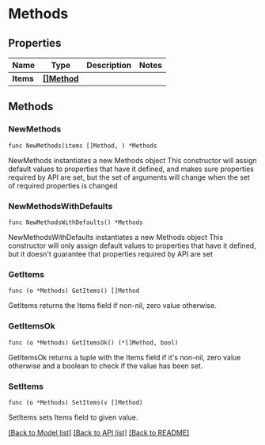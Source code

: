 # Methods

## Properties

Name | Type | Description | Notes
------------ | ------------- | ------------- | -------------
**Items** | [**[]Method**](Method.md) |  | 

## Methods

### NewMethods

`func NewMethods(items []Method, ) *Methods`

NewMethods instantiates a new Methods object
This constructor will assign default values to properties that have it defined,
and makes sure properties required by API are set, but the set of arguments
will change when the set of required properties is changed

### NewMethodsWithDefaults

`func NewMethodsWithDefaults() *Methods`

NewMethodsWithDefaults instantiates a new Methods object
This constructor will only assign default values to properties that have it defined,
but it doesn't guarantee that properties required by API are set

### GetItems

`func (o *Methods) GetItems() []Method`

GetItems returns the Items field if non-nil, zero value otherwise.

### GetItemsOk

`func (o *Methods) GetItemsOk() (*[]Method, bool)`

GetItemsOk returns a tuple with the Items field if it's non-nil, zero value otherwise
and a boolean to check if the value has been set.

### SetItems

`func (o *Methods) SetItems(v []Method)`

SetItems sets Items field to given value.



[[Back to Model list]](../README.md#documentation-for-models) [[Back to API list]](../README.md#documentation-for-api-endpoints) [[Back to README]](../README.md)


